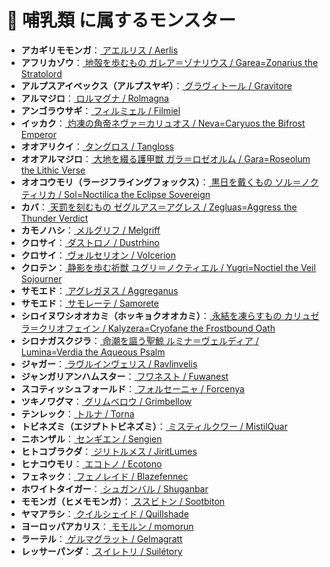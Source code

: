# 🧬 哺乳類 に属するモンスター

- **アカギリモモンガ**：[ アエルリス / Aerlis ](../monster/Aerlis.md)
- **アフリカゾウ**：[ 地殻を歩むもの ガレア＝ゾナリウス / Garea=Zonarius the Stratolord ](../monster/Garea=Zonarius.md)
- **アルプスアイベックス（アルプスヤギ）**：[ グラヴィトール / Gravitore ](../monster/Gravitore.md)
- **アルマジロ**：[ ロルマグナ / Rolmagna ](../monster/Rolmagna.md)
- **アンゴラウサギ**：[ フィルミェル / Filmiel ](../monster/Filmiel.md)
- **イッカク**：[ 灼凍の角帝ネヴァ＝カリュオス / Neva=Caryuos the Bifrost Emperor ](../monster/Neva=Caryuos.md)
- **オオアリクイ**：[ タングロス / Tangloss ](../monster/Tangloss.md)
- **オオアルマジロ**：[ 大地を綴る護甲獣 ガラ＝ロゼオルム / Gara=Roseolum the Lithic Verse ](../monster/Gara=Roseolum.md)
- **オオコウモリ（ラージフライングフォックス）**：[ 黒日を戴くもの ソル＝ノクティリカ / Sol=Noctilica the Eclipse Sovereign ](../monster/Sol=Noctilica.md)
- **カバ**：[ 天罰を刻むもの ゼグルアス＝アグレス / Zegluas=Aggress the Thunder Verdict ](../monster/Zegluas=Aggress.md)
- **カモノハシ**：[ メルグリフ / Melgriff ](../monster/Melgriff.md)
- **クロサイ**：[ ダストロノ / Dustrhino ](../monster/Dustrhino.md)
- **クロサイ**：[ ヴォルセリオン / Volcerion ](../monster/Volcerion.md)
- **クロテン**：[ 静影を歩む祈獣 ユグリ＝ノクティエル / Yugri=Noctiel the Veil Sojourner ](../monster/Yugri=Noctiel.md)
- **サモエド**：[ アグレガヌス / Aggreganus ](../monster/Aggreganus.md)
- **サモエド**：[ サモレーテ / Samorete ](../monster/Samorete.md)
- **シロイヌワシオオカミ（ホッキョクオオカミ）**：[ 永結を凍らすもの カリュゼラ＝クリオフェイン / Kalyzera=Cryofane the Frostbound Oath ](../monster/Kalyzera=Cryofane.md)
- **シロナガスクジラ**：[ 命潮を謳う聖鯨 ルミナ＝ヴェルディア / Lumina=Verdia the Aqueous Psalm ](../monster/Lumina=Verdia.md)
- **ジャガー**：[ ラヴルインヴェリス / Ravlinvelis ](../monster/Ravlinvelis.md)
- **ジャンガリアンハムスター**：[ フワネスト / Fuwanest ](../monster/Fuwanest.md)
- **スコティッシュフォールド**：[ フォルセーニャ / Forcenya ](../monster/Forcenya.md)
- **ツキノワグマ**：[ グリムベロウ / Grimbellow ](../monster/Grimbellow.md)
- **テンレック**：[ トルナ / Torna ](../monster/Torna.md)
- **トビネズミ（エジプトトビネズミ）**：[ ミスティルクワー / MistilQuar ](../monster/MistilQuar.md)
- **ニホンザル**：[ センギエン / Sengien ](../monster/Sengien.md)
- **ヒトコブラクダ**：[ ジリトルメス / JiritLumes ](../monster/JiritLumes.md)
- **ヒナコウモリ**：[ エコトノ / Ecotono ](../monster/Ecotono.md)
- **フェネック**：[ フェノレイド / Blazefennec ](../monster/Blazefennec.md)
- **ホワイトタイガー**：[ シュガンバル / Shuganbar ](../monster/Shuganbar.md)
- **モモンガ（ヒメモモンガ）**：[ ススビトン / Sootbiton ](../monster/Sootbiton.md)
- **ヤマアラシ**：[ クイルシェイド / Quillshade ](../monster/Quillshade.md)
- **ヨーロッパアカリス**：[ モモルン / momorun ](../monster/momorun.md)
- **ラーテル**：[ ゲルマグラット / Gelmagratt ](../monster/Gelmagratt.md)
- **レッサーパンダ**：[ スイレトリ / Suilétory ](../monster/Suilétory.md)